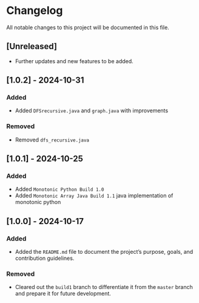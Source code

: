 # Changelog

All notable changes to this project will be documented in this file.

## [Unreleased]
- Further updates and new features to be added.

## [1.0.2] - 2024-10-31
### Added
- Added `DFSrecursive.java` and `graph.java` with improvements

### Removed
- Removed `dfs_recursive.java`

## [1.0.1] - 2024-10-25
### Added 
- Added `Monotonic Python Build 1.0`
- Added `Monotonic Array Java Build 1.1` java implementation of monotonic python

## [1.0.0] - 2024-10-17
### Added
- Added the `README.md` file to document the project’s purpose, goals, and contribution guidelines.

### Removed
- Cleared out the `build1` branch to differentiate it from the `master` branch and prepare it for future development.